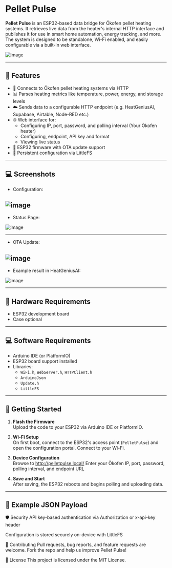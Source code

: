# Pellet Pulse

**Pellet Pulse** is an ESP32-based data bridge for Ökofen pellet heating systems. It retrieves live data from the heater's internal HTTP interface and publishes it for use in smart home automation, energy tracking, and more. The system is designed to be standalone, Wi-Fi enabled, and easily configurable via a built-in web interface.

![image](https://github.com/user-attachments/assets/8aad9d49-3f51-4e46-960d-e6317734aa4b)



---

## 🔧 Features

  
- 🔌 Connects to Ökofen pellet heating systems via HTTP  
- 📊 Parses heating metrics like temperature, power, energy, and storage levels  
- ☁️ Sends data to a configurable HTTP endpoint (e.g. HeatGeniusAI, Supabase, Airtable, Node-RED etc.)  
- 🌐 Web interface for:
  - Configuring IP, port, password, and polling interval (Your Ökofen heater)
  - Configuring, endpoint, API key and format  
  - Viewing live status
- 📶 ESP32 firmware with OTA update support
- 💾 Persistent configuration via LittleFS
---

## 💻 Screenshots

- Configuration:

![image](https://github.com/user-attachments/assets/cec63fcf-e1e4-4e39-8c21-353e84c1a1c9)
---

- Status Page:

![image](https://github.com/user-attachments/assets/b30b3302-306f-46a6-97c5-269234ab85e8)


---

- OTA Update:

![image](https://github.com/user-attachments/assets/bdb65ade-2775-4e10-a32b-0f002a90f270)
---

- Example result in HeatGeniusAI:
  
![image](https://github.com/user-attachments/assets/0ab6aaa1-8568-4977-bb58-c764cff8a1a9)

  ---

## 🧰 Hardware Requirements

- ESP32 development board 
- Case optional

---

## 💻 Software Requirements

- Arduino IDE (or PlatformIO)  
- ESP32 board support installed  
- Libraries:
  - `WiFi.h`, `WebServer.h`, `HTTPClient.h`
  - `ArduinoJson`
  - `Update.h`
  - `LittleFS`
  

---

## 🚀 Getting Started

1. **Flash the Firmware**  
   Upload the code to your ESP32 via Arduino IDE or PlatformIO.

2. **Wi-Fi Setup**  
   On first boot, connect to the ESP32's access point (`PelletPulse`) and open the configuration portal. Connect to your Wi-Fi.

3. **Device Configuration**  
   Browse to http://pelletpulse.local/ Enter your Ökofen IP, port, password, polling interval, and endpoint URL

4. **Save and Start**  
   After saving, the ESP32 reboots and begins polling and uploading data.

---

## 🧾 Example JSON Payload

🛡️ Security
API key-based authentication via Authorization or x-api-key header

Configuration is stored securely on-device with LittleFS

🤝 Contributing
Pull requests, bug reports, and feature requests are welcome. Fork the repo and help us improve Pellet Pulse!

📜 License
This project is licensed under the MIT License.

